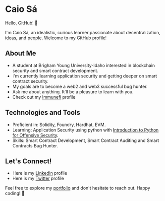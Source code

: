 
# Caio Sá

Hello, GitHub! 👋

I'm Caio Sá, an idealistic, curious learner passionate about decentralization, ideas, and people. Welcome to my GitHub profile!

## About Me

- A student at Brigham Young University-Idaho interested in blockchain security and smart contract development.
- I'm currently learning application security and getting deeper on smart contract security.
- My goals are to become a web2 and web3 successful bug hunter.
- Ask me about anything. It'll be a pleasure to learn with you.
- Check out my [Immunefi](https://immunefi.com/profile/caiosa/) profile

## Technologies and Tools

- Proficient in: Solidity, Foundry, Hardhat, EVM.
- Learning: Application Security using python with [Introduction to Python for Offensive Security](https://redteamleaders.coursestack.com/courses/ce82d160-2ef7-4f2c-8b15-e5ea742b1877). 
- Skills: Smart Contract Development, Smart Contract Auditing and Smart Contracts Bug Hunter. 

## Let's Connect!

- Here is my [LinkedIn](https://www.linkedin.com/in/caiosabarros/) profile
- Here is my [Twitter](https://x.com/caiosapy) profile


Feel free to explore my [portfolio](https://gist.github.com/caiosabarros/0762bc7a8c061b741f5b4d4985f93085) and don't hesitate to reach out. Happy coding! 🚀
